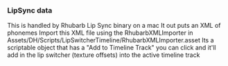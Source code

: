 ### LipSync data
This is handled by Rhubarb Lip Sync binary on a mac
It out puts an XML of phonemes
Import this XML file using the RhubarbXMLImporter in 
Assets/DH/Scripts/LipSwitcherTimeline/RhubarbXMLImporter.asset
Its a scriptable object that has a "Add to Timeline Track" 
you can click and it'll add in the lip switcher (texture offsets) into the active timeline track
